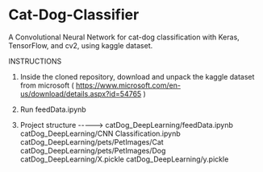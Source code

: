 # Cat-Dog-Classifier
A Convolutional Neural Network for cat-dog classification with Keras, TensorFlow, and cv2, using kaggle dataset.

INSTRUCTIONS

1. Inside the cloned repository, download and unpack the kaggle dataset from microsoft (  https://www.microsoft.com/en-us/download/details.aspx?id=54765 )

2. Run feedData.ipynb

3. Project structure ----->  catDog_DeepLearning/feedData.ipynb
                             catDog_DeepLearning/CNN Classification.ipynb
                             catDog_DeepLearning/pets/PetImages/Cat
                             catDog_DeepLearning/pets/PetImages/Dog
                             catDog_DeepLearning/X.pickle
                             catDog_DeepLearning/y.pickle
                         

